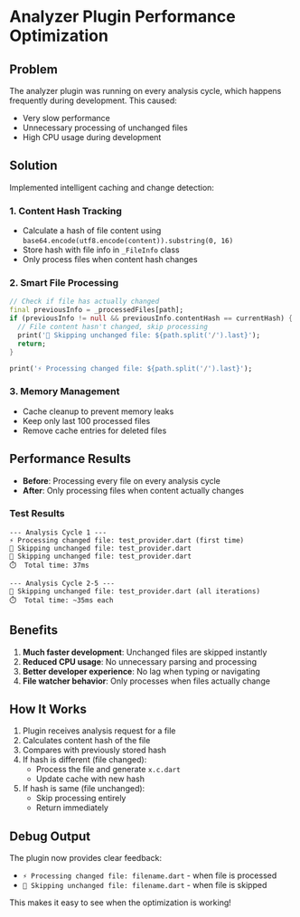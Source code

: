 # Analyzer Plugin Performance Optimization

## Problem
The analyzer plugin was running on every analysis cycle, which happens frequently during development. This caused:
- Very slow performance
- Unnecessary processing of unchanged files
- High CPU usage during development

## Solution
Implemented intelligent caching and change detection:

### 1. Content Hash Tracking
- Calculate a hash of file content using `base64.encode(utf8.encode(content)).substring(0, 16)`
- Store hash with file info in `_FileInfo` class
- Only process files when content hash changes

### 2. Smart File Processing
```dart
// Check if file has actually changed
final previousInfo = _processedFiles[path];
if (previousInfo != null && previousInfo.contentHash == currentHash) {
  // File content hasn't changed, skip processing
  print('🔄 Skipping unchanged file: ${path.split('/').last}');
  return;
}

print('⚡ Processing changed file: ${path.split('/').last}');
```

### 3. Memory Management
- Cache cleanup to prevent memory leaks
- Keep only last 100 processed files
- Remove cache entries for deleted files

## Performance Results
- **Before**: Processing every file on every analysis cycle
- **After**: Only processing files when content actually changes

### Test Results
```
--- Analysis Cycle 1 ---
⚡ Processing changed file: test_provider.dart (first time)
🔄 Skipping unchanged file: test_provider.dart
🔄 Skipping unchanged file: test_provider.dart
⏱️  Total time: 37ms

--- Analysis Cycle 2-5 ---
🔄 Skipping unchanged file: test_provider.dart (all iterations)
⏱️  Total time: ~35ms each
```

## Benefits
1. **Much faster development**: Unchanged files are skipped instantly
2. **Reduced CPU usage**: No unnecessary parsing and processing
3. **Better developer experience**: No lag when typing or navigating
4. **File watcher behavior**: Only processes when files actually change

## How It Works
1. Plugin receives analysis request for a file
2. Calculates content hash of the file
3. Compares with previously stored hash
4. If hash is different (file changed):
   - Process the file and generate `x.c.dart`
   - Update cache with new hash
5. If hash is same (file unchanged):
   - Skip processing entirely
   - Return immediately

## Debug Output
The plugin now provides clear feedback:
- `⚡ Processing changed file: filename.dart` - when file is processed
- `🔄 Skipping unchanged file: filename.dart` - when file is skipped

This makes it easy to see when the optimization is working!
